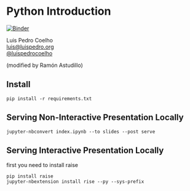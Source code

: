 # Python Introduction

[![Binder](https://mybinder.org/badge_logo.svg)](https://mybinder.org/v2/gh/LxMLS/talk-python-intro/master)

Luis Pedro Coelho<br />
luis@luispedro.org<br />
[@luispedrocoelho](https://twitter.com/luispedrocoelho)

(modified by Ramón Astudillo)

## Install

    pip install -r requirements.txt

## Serving Non-Interactive Presentation Locally

    jupyter-nbconvert index.ipynb --to slides --post serve

## Serving Interactive Presentation Locally

first you need to install raise

    pip install raise
    jupyter-nbextension install rise --py --sys-prefix

